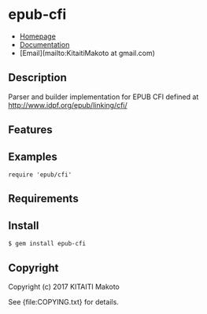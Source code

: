 # epub-cfi

* [Homepage](https://gitlab.com/KitaitiMakoto/epub-cfi)
* [Documentation](http://rubydoc.info/gems/epub-cfi/frames)
* [Email](mailto:KitaitiMakoto at gmail.com)

## Description

Parser and builder implementation for EPUB CFI defined at http://www.idpf.org/epub/linking/cfi/

## Features

## Examples

    require 'epub/cfi'

## Requirements

## Install

    $ gem install epub-cfi

## Copyright

Copyright (c) 2017 KITAITI Makoto

See {file:COPYING.txt} for details.
